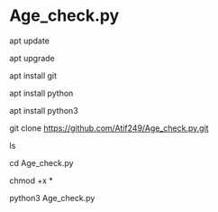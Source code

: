 # Age_check.py

apt update

apt upgrade

apt install git

apt install python

apt install python3

git clone https://github.com/Atif249/Age_check.py.git

ls

cd Age_check.py

chmod +x *

python3 Age_check.py
